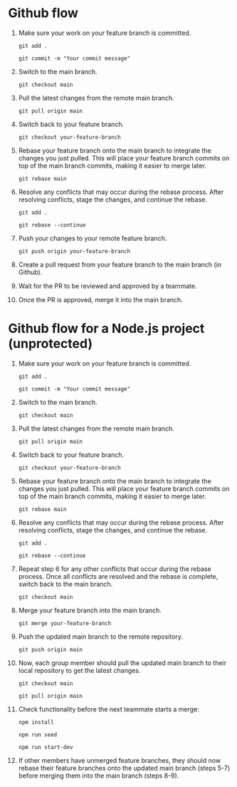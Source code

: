 # Github flow
1. Make sure your work on your feature branch is committed.
  
    `git add .`
    
    `git commit -m "Your commit message"`

2. Switch to the main branch.

      `git checkout main`

3. Pull the latest changes from the remote main branch.

    `git pull origin main`

4. Switch back to your feature branch.

    `git checkout your-feature-branch`

5. Rebase your feature branch onto the main branch to integrate the changes you just pulled. This will place your feature branch commits on top of the main branch commits, making it easier to merge later.

    `git rebase main`

6. Resolve any conflicts that may occur during the rebase process. After resolving conflicts, stage the changes, and continue the rebase.

    `git add .`

    `git rebase --continue`

7. Push your changes to your remote feature branch.

    `git push origin your-feature-branch`

8. Create a pull request from your feature branch to the main branch (in Github).

9. Wait for the PR to be reviewed and approved by a teammate.

10. Once the PR is approved, merge it into the main branch. 

# Github flow for a Node.js project (unprotected)

1. Make sure your work on your feature branch is committed.
  
    `git add .`
    
    `git commit -m "Your commit message"`

2. Switch to the main branch.

      `git checkout main`

3. Pull the latest changes from the remote main branch.

    `git pull origin main`

4. Switch back to your feature branch.

    `git checkout your-feature-branch`

5. Rebase your feature branch onto the main branch to integrate the changes you just pulled. This will place your feature branch commits on top of the main branch commits, making it easier to merge later.

    `git rebase main`

6. Resolve any conflicts that may occur during the rebase process. After resolving conflicts, stage the changes, and continue the rebase.

    `git add .`

    `git rebase --continue`

7. Repeat step 6 for any other conflicts that occur during the rebase process. Once all conflicts are resolved and the rebase is complete, switch back to the main branch.

   `git checkout main`

8. Merge your feature branch into the main branch.

   `git merge your-feature-branch`

9. Push the updated main branch to the remote repository.

    `git push origin main`

10. Now, each group member should pull the updated main branch to their local repository to get the latest changes.

    `git checkout main`

    `git pull origin main`

11. Check functionality before the next teammate starts a merge:

    `npm install`
     
     `npm run seed`
   
    `npm run start-dev`

11. If other members have unmerged feature branches, they should now rebase their feature branches onto the updated main branch (steps 5-7) before merging them into the main branch (steps 8-9).
